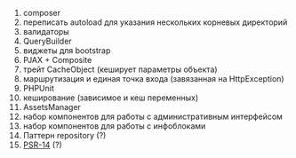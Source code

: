1. composer
2. переписать autoload для указания нескольких корневых директорий
1. валидаторы
1. QueryBuilder
1. виджеты для bootstrap
1. PJAX + Composite
2. трейт CacheObject (кеширует параметры объекта)
1. маршрутизация и единая точка входа (завязанная на HttpException)
1. PHPUnit
1. кеширование (зависимое и кеш переменных)
1. AssetsManager
1. набор компонентов для работы с административным интерфейсом
1. набор компонентов для работы с инфоблоками
1. Паттерн repository (?)
1. [PSR-14](https://github.com/php-fig/fig-standards/blob/master/proposed/event-manager.md) (?)
